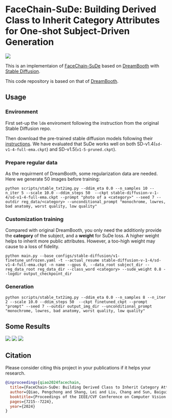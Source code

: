 # FaceChain-SuDe: Building Derived Class to Inherit Category Attributes for One-shot Subject-Driven Generation
![](./assets/framework.jpg)

This is an implementaion of [FaceChain-SuDe](https://arxiv.org/abs/2403.06775) based on [DreamBooth](https://arxiv.org/abs/2208.12242) with [Stable Diffusion](https://github.com/CompVis/stable-diffusion). 

This code repository is based on that of [DreamBooth](https://github.com/XavierXiao/Dreambooth-Stable-Diffusion). 

## Usage
                                                      
### Environment
First set-up the ```ldm``` enviroment following the instruction from the original Stable Diffusion repo.
                                                      
Then download the pre-trained stable diffusion models following their [instructions](https://github.com/CompVis/stable-diffusion#stable-diffusion-v1). We have evaluated that SuDe works well on both SD-v1.4(```sd-v1-4-full-ema.ckpt```) and SD-v1.5(```v1-5-pruned.ckpt```).

### Prepare regular data
As the requirment of DreamBooth, some regularization data are needed. Here we generate 50 images before training:
```
python scripts/stable_txt2img.py --ddim_eta 0.0 --n_samples 10 --n_iter 5 --scale 10.0 --ddim_steps 50  --ckpt stable-diffusion-v-1-4/sd-v1-4-full-ema.ckpt --prompt "photo of a <category>" --seed 7 --outdir reg_data/<category> --unconditional_prompt "monochrome, lowres, bad anatomy, worst quality, low quality"
```
                                                                                     
### Customization training
Compared with original DreamBooth, you only need the additionly provide the **category** of the subject, and a **weight** for SuDe loss.
A higher weight helps to inherit more public attributes. However, a too-high weight may cause to a loss of fidelity.
```
python main.py --base configs/stable-diffusion/v1-finetune_unfrozen.yaml -t --actual_resume stable-diffusion-v-1-4/sd-v1-4-full-ema.ckpt -n name --gpus 0, --data_root subject_dir --reg_data_root reg_data_dir --class_word <category> --sude_weight 0.8 --logdir output_checkpoint_dir
```
                  
### Generation
```
python scripts/stable_txt2img.py --ddim_eta 0.0 --n_samples 8 --n_iter 2 --scale 10.0 --ddim_steps 50  --ckpt finetuned_ckpt --prompt "prompt" --seed 7 --outdir output_img_dir --unconditional_prompt "monochrome, lowres, bad anatomy, worst quality, low quality"
```

## Some Results
![](./assets/results.jpg)
![](./assets/more_example_1.jpg)
![](./assets/more_example_2.jpg)
                                                                                     
## Citation
Please consider citing this project in your publications if it helps your research.
```bibtex
@inproceedings{qiao2024facechain,
  title={FaceChain-SuDe: Building Derived Class to Inherit Category Attributes for One-shot Subject-Driven Generation},
  author={Qiao, Pengchong and Shang, Lei and Liu, Chang and Sun, Baigui and Ji, Xiangyang and Chen, Jie},
  booktitle={Proceedings of the IEEE/CVF Conference on Computer Vision and Pattern Recognition},
  pages={7215--7224},
  year={2024}
}
```

                                                                                     
                                                                                     
